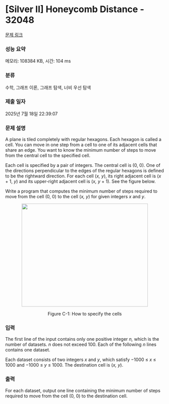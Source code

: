 # [Silver II] Honeycomb Distance - 32048 

[문제 링크](https://www.acmicpc.net/problem/32048) 

### 성능 요약

메모리: 108384 KB, 시간: 104 ms

### 분류

수학, 그래프 이론, 그래프 탐색, 너비 우선 탐색

### 제출 일자

2025년 7월 18일 22:39:07

### 문제 설명

<p>A plane is tiled completely with regular hexagons. Each hexagon is called a cell. You can move in one step from a cell to one of its adjacent cells that share an edge. You want to know the minimum number of steps to move from the central cell to the specified cell.</p>

<p>Each cell is specified by a pair of integers. The central cell is (0, 0). One of the directions perpendicular to the edges of the regular hexagons is defined to be the rightward direction. For each cell (<i>x, y</i>), its right adjacent cell is (<i>x</i> + 1, <i>y</i>) and its upper-right adjacent cell is (<i>x, y</i> + 1). See the figure below.</p>

<p>Write a program that computes the minimum number of steps required to move from the cell (0, 0) to the cell (<i>x, y</i>) for given integers <i>x</i> and <i>y</i>.</p>

<p style="text-align: center;"><img alt="" src="https://upload.acmicpc.net/30873296-3e71-419b-a83c-8a1651f5bbe9/-/preview/" style="width: 400px; height: 326px;"></p>

<p style="text-align: center;">Figure C-1: How to specify the cells</p>

### 입력 

 <p>The first line of the input contains only one positive integer <i>n,</i> which is the number of datasets. <i>n</i> does not exceed 100. Each of the following <i>n</i> lines contains one dataset.</p>

<p>Each dataset consists of two integers <i>x</i> and <i>y</i>, which satisfy −1000 ≤ <i>x</i> ≤ 1000 and −1000 ≤ <i>y</i> ≤ 1000. The destination cell is (<i>x, y</i>).</p>

### 출력 

 <p>For each dataset, output one line containing the minimum number of steps required to move from the cell (0, 0) to the destination cell.</p>

